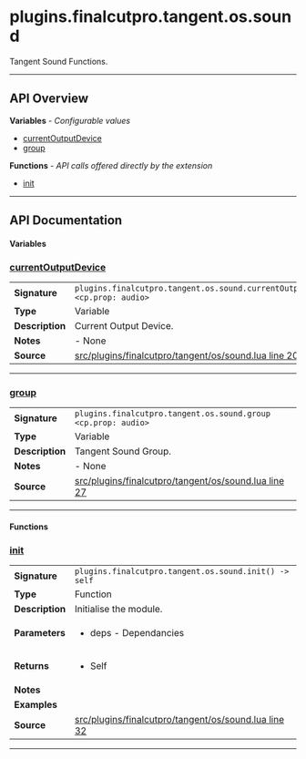 # plugins.finalcutpro.tangent.os.sound

Tangent Sound Functions.

---

## API Overview
**Variables** - _Configurable values_
 * [currentOutputDevice](#currentoutputdevice)
 * [group](#group)

**Functions** - _API calls offered directly by the extension_
 * [init](#init)


---

## API Documentation

#### Variables


### [currentOutputDevice](#currentoutputdevice)

|                                             |                                                                                     |
| --------------------------------------------|-------------------------------------------------------------------------------------|
| **Signature**                               | `plugins.finalcutpro.tangent.os.sound.currentOutputDevice <cp.prop: audio>`                                                                    |
| **Type**                                    | Variable                                                                     |
| **Description**                             | Current Output Device.                                                                     |
| **Notes**                                   | - None |
| **Source**                                  | [src/plugins/finalcutpro/tangent/os/sound.lua line 20](https://github.com/CommandPost/CommandPost/blob/develop/src/plugins/finalcutpro/tangent/os/sound.lua#L20) |

---


### [group](#group)

|                                             |                                                                                     |
| --------------------------------------------|-------------------------------------------------------------------------------------|
| **Signature**                               | `plugins.finalcutpro.tangent.os.sound.group <cp.prop: audio>`                                                                    |
| **Type**                                    | Variable                                                                     |
| **Description**                             | Tangent Sound Group.                                                                     |
| **Notes**                                   | - None |
| **Source**                                  | [src/plugins/finalcutpro/tangent/os/sound.lua line 27](https://github.com/CommandPost/CommandPost/blob/develop/src/plugins/finalcutpro/tangent/os/sound.lua#L27) |

---

#### Functions


### [init](#init)

|                                             |                                                                                     |
| --------------------------------------------|-------------------------------------------------------------------------------------|
| **Signature**                               | `plugins.finalcutpro.tangent.os.sound.init() -> self`                                                                    |
| **Type**                                    | Function                                                                     |
| **Description**                             | Initialise the module.                                                                     |
| **Parameters**                              | <ul><li>deps - Dependancies</li></ul> |
| **Returns**                                 | <ul><li>Self</li></ul>          |
| **Notes**                                   | <ul></ul> |
| **Examples**                                | <ul></ul> |
| **Source**                                  | [src/plugins/finalcutpro/tangent/os/sound.lua line 32](https://github.com/CommandPost/CommandPost/blob/develop/src/plugins/finalcutpro/tangent/os/sound.lua#L32) |

---

